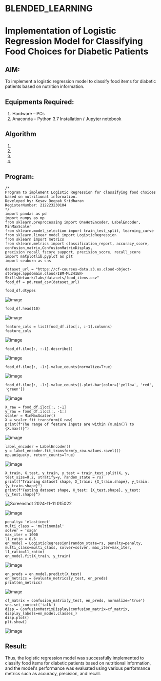 # BLENDED_LEARNING
# Implementation of Logistic Regression Model for Classifying Food Choices for Diabetic Patients

## AIM:
To implement a logistic regression model to classify food items for diabetic patients based on nutrition information.

## Equipments Required:
1. Hardware – PCs
2. Anaconda – Python 3.7 Installation / Jupyter notebook

## Algorithm
1. 
2. 
3. 
4. 

## Program:
```
/*
Program to implement Logistic Regression for classifying food choices based on nutritional information.
Developed by: Kesav Deepak Sridharan
RegisterNumber: 212223230104
*/
import pandas as pd
import numpy as np
from sklearn.preprocessing import OneHotEncoder, LabelEncoder, MinMaxScaler
from sklearn.model_selection import train_test_split, learning_curve
from sklearn.linear_model import LogisticRegression
from sklearn import metrics
from sklearn.metrics import classification_report, accuracy_score, confusion_matrix,ConfusionMatrixDisplay, precision_recall_fscore_support, precision_score, recall_score
import matplotlib.pyplot as plt
import seaborn as sns

dataset_url = "https://cf-courses-data.s3.us.cloud-object-storage.appdomain.cloud/IBM-ML241EN-SkillsNetwork/labs/datasets/food_items.csv"
food_df = pd.read_csv(dataset_url)

food_df.dtypes
```
![image](https://github.com/user-attachments/assets/39aaa830-2922-47d8-adbb-9de9bfbdcc0a)
```
food_df.head(10)
```
![image](https://github.com/user-attachments/assets/db206f08-c8c1-4a26-83b7-ce7d14a3d630)
```
feature_cols = list(food_df.iloc[:, :-1].columns)
feature_cols
```
![image](https://github.com/user-attachments/assets/7dadebce-e4b0-4499-a30c-b134f31eb915)
```
food_df.iloc[:, :-1].describe()
```
![image](https://github.com/user-attachments/assets/b1e6677f-c5e8-419d-87f4-38450eb4d645)
```
food_df.iloc[:, -1:].value_counts(normalize=True)
```
![image](https://github.com/user-attachments/assets/1a6627e5-e3d8-41f8-ae45-5dce1b3645b9)

```
food_df.iloc[:, -1:].value_counts().plot.bar(color=['yellow', 'red', 'green'])
```
![image](https://github.com/user-attachments/assets/15d4a6ab-ca18-409d-9882-571cdb7245e3)

```
X_raw = food_df.iloc[:, :-1]
y_raw = food_df.iloc[:, -1:]
scaler = MinMaxScaler()
X = scaler.fit_transform(X_raw)
print(f"The range of feature inputs are within {X.min()} to {X.max()}")
```
![image](https://github.com/user-attachments/assets/0dd8afcc-b3df-465d-a4d9-6b44f9828f99)
```
label_encoder = LabelEncoder()
y = label_encoder.fit_transform(y_raw.values.ravel())
np.unique(y, return_counts=True)
```
![image](https://github.com/user-attachments/assets/1dccee61-4e89-48a1-8ac2-42b36f1b9801)
```
X_train, X_test, y_train, y_test = train_test_split(X, y, test_size=0.2, stratify=y, random_state = rs)
print(f"Training dataset shape, X_train: {X_train.shape}, y_train: {y_train.shape}")
print(f"Testing dataset shape, X_test: {X_test.shape}, y_test: {y_test.shape}")
```
![Screenshot 2024-11-11 015022](https://github.com/user-attachments/assets/e9bd48eb-1d5c-42ae-a485-eb9aba05bb91)

![image](https://github.com/user-attachments/assets/9b12d952-cad6-425c-8928-ec48d6be41df)
```
penalty= 'elasticnet'
multi_class = 'multinomial'
solver = 'saga'
max_iter = 1000
l1_ratio = 0.5
en_model = LogisticRegression(random_state=rs, penalty=penalty, multi_class=multi_class, solver=solver, max_iter=max_iter, l1_ratio=l1_ratio)
en_model.fit(X_train, y_train)
```
![image](https://github.com/user-attachments/assets/4a442598-53ed-4c34-a1b0-aedc8f7e2daf)

```
en_preds = en_model.predict(X_test)
en_metrics = evaluate_metrics(y_test, en_preds)
print(en_metrics)
```
![image](https://github.com/user-attachments/assets/54db9f2f-c0fb-435c-bd3e-4abf4a7c20a8)
```
cf_matrix = confusion_matrix(y_test, en_preds, normalize='true')
sns.set_context('talk')
disp = ConfusionMatrixDisplay(confusion_matrix=cf_matrix, display_labels=en_model.classes_)
disp.plot()
plt.show()
```
![image](https://github.com/user-attachments/assets/a096fc2b-2938-4624-a460-0a9031535b11)




## Result:
Thus, the logistic regression model was successfully implemented to classify food items for diabetic patients based on nutritional information, and the model's performance was evaluated using various performance metrics such as accuracy, precision, and recall.
